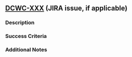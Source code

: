 ## [DCWC-XXX](https://jira-dev.bdm-dev.dts-stn.com/browse/DCWC-XXX) (JIRA issue, if applicable)

### Description

### Success Criteria

### Additional Notes
